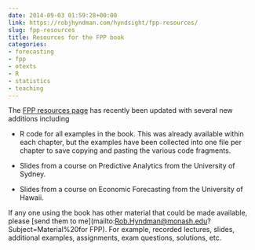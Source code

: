 ```yaml
---
date: 2014-09-03 01:59:28+00:00
link: https://robjhyndman.com/hyndsight/fpp-resources/
slug: fpp-resources
title: Resources for the FPP book
categories:
- forecasting
- fpp
- otexts
- R
- statistics
- teaching
---
```


The [FPP resources page](https://www.otexts.org/fpp/resources) has recently been updated with several new additions including




  * R code for all examples in the book. This was already available within each chapter, but the examples have been collected into one file per chapter to save copying and pasting the various code fragments.


  * Slides from a course on Predictive Analytics from the University of Sydney.


  * Slides from a course on Economic Forecasting from the University of Hawaii.


If any one using the book has other material that could be made available, please [send them to me](mailto:Rob.Hyndman@monash.edu?Subject=Material%20for FPP). For example, recorded lectures, slides, additional examples, assignments, exam questions, solutions, etc.
